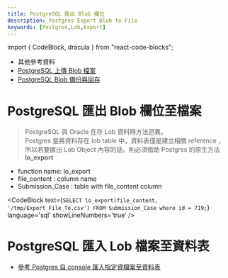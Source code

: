 ```yaml
---
title: PostgreSQL 匯出 Blob 欄位
description: Postgres Export Blob to File
keywords: [Postgres,Lob,Export]
---
```

import { CodeBlock, dracula  } from "react-code-blocks";

* 其他參考資料
* [PostgreSQL 上傳 Blob 檔案](/Postgres_Import_Blob_from_File)
* [PostgreSQL Blob 備份與回存](/Backup_Restore_BLOB_in_Postgres)

# PostgreSQL 匯出 Blob 欄位至檔案

> PostgreSQL 與  Oracle 在存 Lob 資料時方法迥異。 <br/>
> Postgres 是將資料存在 lob table 中，資料表僅是建立相關 reference ， <br/>
> 所以若要匯出 Lob Object 內容的話，則必須借助 Postgres 的原生方法 __lo_export__

* function name: lo_export
* file_content : column name
* Submission_Case : table with file_content column

<CodeBlock text={`
SELECT lo_export(file_content, '/tmp/Export_File_To.csv') FROM Submission_Case where id = 719;
`}
  language='sql'
  showLineNumbers='true'
  /> 

# PostgreSQL 匯入 Lob 檔案至資料表
* [參考 Postgres 自 console 匯入指定資檔案至資料表](/Postgres_Export_Blob_to_File)

